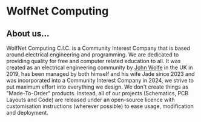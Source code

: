 # WolfNet Computing  
## About us...  
WolfNet Computing C.I.C. is a Community Interest Company that is based around electrical engineering and programming. We are dedicated to providing quality for free and computer related education to all. It was created as an electrical engineering community by [John Wolfe](https://github.com/DarkestSoul1992) in the UK in 2019, has been managed by both himself and his wife Jade since 2023 and was incorporated into a Community Interest Company in 2024, we strive to put maximum effort into everything we design. We don't create things as "Made-To-Order" products. Instead, all of our projects (Schematics, PCB Layouts and Code) are released under an open-source licence with customisation instructions (wherever possible) to ease usage, modification and deployment.  
<!-- ## We need volunteers!  
We are currently looking for designers, programmers and more to volunteer and to either contribute to, or help with managing our open-source projects. Visit our [website](https://wolfnet-computing.com) to apply and register.  -->
